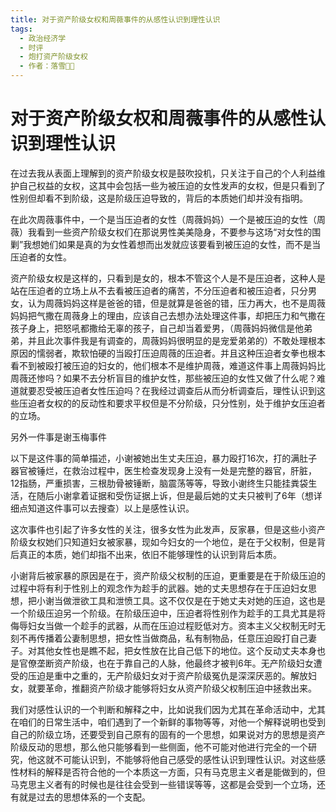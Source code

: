 ```yaml
---
title: 对于资产阶级女权和周薇事件的从感性认识到理性认识
tags:
  - 政治经济学
  - 时评
  - 炮打资产阶级女权
  - 作者：落雪੭゙
---
```


# 对于资产阶级女权和周薇事件的从感性认识到理性认识

在过去我从表面上理解到的资产阶级女权是鼓吹投机，只关注于自己的个人利益维护自己权益的女权，这其中会包括一些为被压迫的女性发声的女权，但是只看到了性别但却看不到阶级，这是阶级压迫导致的，背后的本质她们却并没有指明。

在此次周薇事件中，一个是当压迫者的女性（周薇妈妈）一个是被压迫的女性（周薇）我看到一些资产阶级女权们在那说男性美美隐身，不要参与这场“对女性的围剿”我想她们如果是真的为女性着想而出发就应该要看到被压迫的女性，而不是当压迫者的女性。

资产阶级女权是这样的，只看到是女的，根本不管这个人是不是压迫者，这种人是站在压迫者的立场上从不去看被压迫者的痛苦，不分压迫者和被压迫者，只分男女，认为周薇妈妈这样是爸爸的错，但是就算是爸爸的错，压力再大，也不是周薇妈妈把气撒在周薇身上的理由，应该自己去想办法处理这件事，却把压力和气撒在孩子身上，把怒吼都撒给无辜的孩子，自己却当着爱男，（周薇妈妈微信是他弟弟，并且此次事件我是有调查的，周薇妈妈很明显的是宠爱弟弟的）不敢处理根本原因的懦弱者，欺软怕硬的当殴打压迫周薇的压迫者。并且这种压迫者女拳也根本看不到被殴打被压迫的妇女的，他们根本不是维护周薇，难道这件事上周薇妈妈比周薇还惨吗？如果不去分析盲目的维护女性，那些被压迫的女性又做了什么呢？难道就要忍受被压迫者女性压迫吗？在我经过调查后从而分析调查后，理性认识到这些压迫者女权的的反动性和要求平权但是不分阶级，只分性别，处于维护女压迫者的立场。

另外一件事是谢玉梅事件

以下是这件事的简单描述，小谢被她出生丈夫压迫，暴力殴打16次，打的满肚子器官被锤烂，在救治过程中，医生检查发现身上没有一处是完整的器官，肝脏，12指肠，严重损害，三根肋骨被锤断，脑震荡等等，导致小谢终生只能挂粪袋生活，在随后小谢拿着证据和受伤证据上诉，但是最后她的丈夫只被判了6年（想详细点知道这件事可以去搜查）以上是感性认识。

这次事件也引起了许多女性的关注，很多女性为此发声，反家暴，但是这些小资产阶级女权她们只知道妇女被家暴，现如今妇女的一个地位，是在于父权制，但是背后真正的本质，她们却指不出来，依旧不能够理性的认识到背后本质。

小谢背后被家暴的原因是在于，资产阶级父权制的压迫，更重要是在于阶级压迫的过程中将有利于性别上的观念作为趁手的武器。她的丈夫思想存在于压迫妇女思想，把小谢当做泄欲工具和泄愤工具。这不仅仅是在于她丈夫对她的压迫，这也是一个阶级压迫另一个阶级。在阶级压迫中，压迫者将性别作为趁手的工具尤其是将侮辱妇女当做一个趁手的武器，从而在压迫过程贬低对方。资本主义父权制无时无刻不再传播着公妻制思想，把女性当做商品，私有制物品，任意压迫殴打自己妻子。对其他女性也是瞧不起，把女性放在比自己低下的地位。这个反动丈夫本身也是官僚垄断资产阶级，也在于靠自己的人脉，他最终才被判6年。无产阶级妇女遭受的压迫是重中之重的，无产阶级妇女对于资产阶级冤仇是深深厌恶的。解放妇女，就要革命，推翻资产阶级才能够将妇女从资产阶级父权制压迫中拯救出来。

我们对感性认识的一个判断和解释之中，比如说我们因为尤其在革命活动中，尤其在咱们的日常生活中，咱们遇到了一个新鲜的事物等等，对他一个解释说明也受到自己的阶级立场，还要受到自己原有的固有的一个思想，如果说对方的思想是资产阶级反动的思想，那么他只能够看到一些侧面，他不可能对他进行完全的一个研究，他这就不可能认识到，不能够将他自己感受的感性认识到理性认识。对这些感性材料的解释是否符合他的一个本质这一方面，只有马克思主义者是能做到的，但马克思主义者有的时候也是往往会受到一些错误等等，这都是会受到一个立场，还有就是过去的思想体系的一个支配。